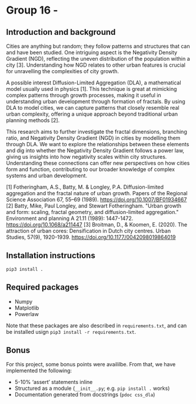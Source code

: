 # Group 16 - 

## Introduction and background
Cities are anything but random; they follow patterns and structures that can and have been studied. One intriguing aspect is the Negativity Density Gradient (NGD), reflecting the uneven distribution of the population within a city [3]. Understanding how NGD relates to other urban features is crucial for unravelling the complexities of city growth.

A possible interest Diffusion-Limited Aggregation (DLA), a mathematical model usually used in physics [1]. This technique is great at mimicking complex patterns through growth processes, making it useful in understanding urban development through formation of fractals. By using DLA to model cities, we can capture patterns that closely resemble real urban complexity, offering a unique approach beyond traditional urban planning methods [2].

This research aims to further investigate the fractal dimensions, branching ratio, and Negativity Density Gradient (NGD) in cities by modelling them through DLA. We want to explore the relationships between these elements and dig into whether the Negativity Density Gradient follows a power law, giving us insights into how negativity scales within city structures. Understanding these connections can offer new perspectives on how cities form and function, contributing to our broader knowledge of complex systems and urban development. 


[1] Fotheringham, A.S., Batty, M. & Longley, P.A. Diffusion-limited aggregation and the fractal nature of urban growth. Papers of the Regional Science Association 67, 55–69 (1989). https://doi.org/10.1007/BF01934667
[2] Batty, Mike, Paul Longley, and Stewart Fotheringham. "Urban growth and form: scaling, fractal geometry, and diffusion-limited aggregation." Environment and planning A 21.11 (1989): 1447-1472. https://doi.org/10.1068/a211447
[3] Broitman, D., & Koomen, E. (2020). The attraction of urban cores: Densification in Dutch city centres. Urban Studies, 57(9), 1920-1939. https://doi.org/10.1177/0042098019864019



## Installation instructions

`pip3 install .`


## Required packages
- Numpy
- Matplotlib 
- Powerlaw 

Note that these packages are also described in `requirements.txt`, and can be installed usign `pip3 install -r requirements.txt`.

## Bonus 
For this project, some bonus points were availilbe. From that, we have implemented the following:
- 5-10% ‘assert’ statements inline
- Structured as a module (`__init__.py`; e.g. `pip install .` works)
- Documentation generated from docstrings (`pdoc css_dla`)